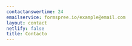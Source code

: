 ```yaml
---
contactanswertime: 24
emailservice: formspree.io/example@email.com
layout: contact
netlify: false
title: Contacto
---
```

